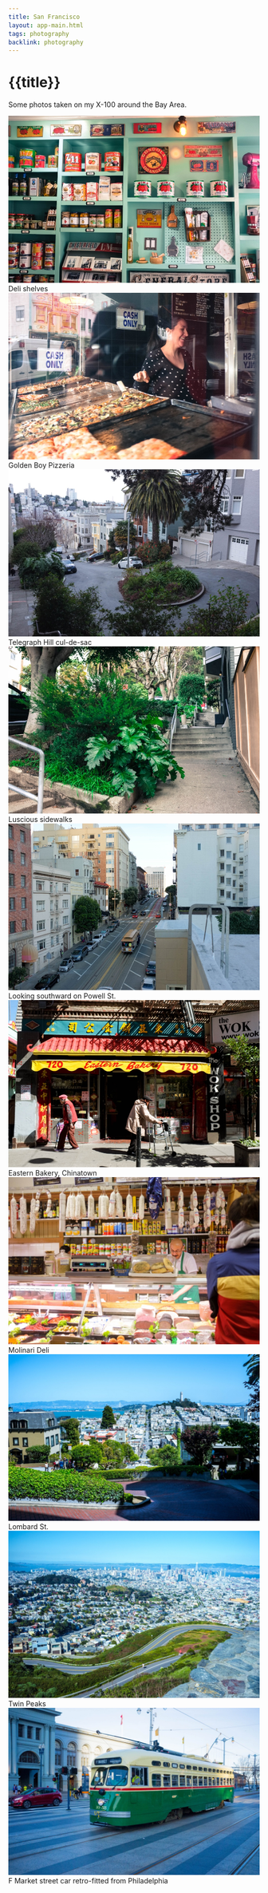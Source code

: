 ```yaml
---
title: San Francisco
layout: app-main.html
tags: photography
backlink: photography                                                                   
---
```


# {{title}}

<p class='intro'>
  Some photos taken on my X-100 around the Bay Area.
</p>

<div class='img'>
  <img class='img-fluid' src='/images/photos/X100-2018/2018-02-24-deli.jpg' srcset='/images/photos/X100-2018/2018-02-24-deli@2x.jpg 2x' alt=''>
  <figcaption>Deli shelves</figcaption>
</div>

<div class='img'>
  <img class='img-fluid' src='/images/photos/X100-2018/2018-02-24-golden-boy.jpg' srcset='/images/photos/X100-2018/2018-02-24-golden-boy@2x.jpg 2x' alt=''>
  <figcaption>Golden Boy Pizzeria</figcaption>
</div>

<div class='img'>
  <img class='img-fluid' src='/images/photos/X100-2018/2018-03-03-15-32-28.jpg' srcset='/images/photos/X100-2018/2018-03-03-15-32-28@2x.jpg 2x' alt=''>
  <figcaption>Telegraph Hill cul-de-sac</figcaption>
</div>

<div class='img'>
  <img class='img-fluid' src='/images/photos/X100-2018/2018-03-03-north-beach.jpg' srcset='/images/photos/X100-2018/2018-03-03-north-beach@2x.jpg 2x' alt=''>
  <figcaption>Luscious sidewalks</figcaption>
</div>

<div class='img'>
  <img class='img-fluid' src='/images/photos/X100-2018/2018-03-04-powell-st.jpg' srcset='/images/photos/X100-2018/2018-03-04-powell-st@2x.jpg 2x' alt=''>
  <figcaption>Looking southward on Powell St.</figcaption>
</div>

<div class='img'>
  <img class='img-fluid' src='/images/photos/X100-2018/2018-03-07-eastern-bakery-chinatown.jpg' srcset='/images/photos/X100-2018/2018-03-07-eastern-bakery-chinatown@2x.jpg 2x' alt=''>
  <figcaption>Eastern Bakery, Chinatown</figcaption>
</div>

<div class='img'>
  <img class='img-fluid' src='/images/photos/X100-2018/2018-02-24-molinari.jpg' srcset='/images/photos/X100-2018/2018-02-24-molinari@2x.jpg 2x' alt=''>
  <figcaption>Molinari Deli</figcaption>
</div>

<div class='img'>
  <img class='img-fluid' src='/images/photos/X100-2018/2018-04-08-lombard.jpg' srcset='/images/photos/X100-2018/2018-04-08-lombard@2x.jpg 2x' alt=''>
  <figcaption>Lombard St.</figcaption>
</div>

<div class='img'>
  <img class='img-fluid' src='/images/photos/X100-2018/2018-04-14-twin-peaks.jpg' srcset='/images/photos/X100-2018/2018-04-14-twin-peaks@2x.jpg 2x' alt=''>
  <figcaption>Twin Peaks</figcaption>
</div>

<div class='img'>
  <img class='img-fluid' src='/images/photos/X100-2018/2018-03-27-f-market.jpg' srcset='/images/photos/X100-2018/2018-03-27-f-market@2x.jpg 2x' alt=''>
  <figcaption>F Market street car retro-fitted from Philadelphia</figcaption>
</div>

